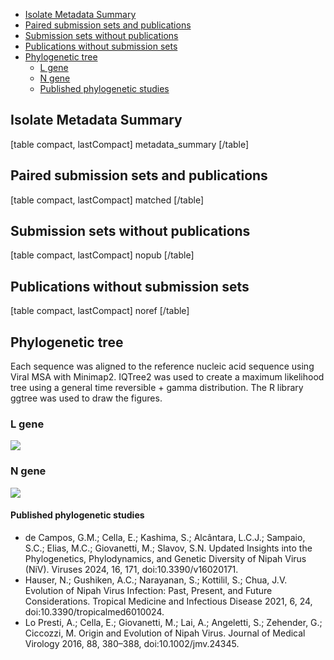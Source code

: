 - [Isolate Metadata Summary](#isolate.metadata.summary)
- [Paired submission sets and publications](#paired.submission.sets.and.publications)
- [Submission sets without publications](#submission.sets.without.publications)
- [Publications without submission sets](#publications.without.submission.sets)
- [Phylogenetic tree](#phylogenetic.tree)
    - [L gene](#l.gene)
    - [N gene](#n.gene)
    - [Published phylogenetic studies](#phylogenetic.studies)

## Isolate Metadata Summary


[table compact, lastCompact]
metadata_summary
[/table]


## Paired submission sets and publications

[table compact, lastCompact]
matched
[/table]


## Submission sets without publications

[table compact, lastCompact]
nopub
[/table]

## Publications without submission sets

[table compact, lastCompact]
noref
[/table]



## Phylogenetic tree

Each sequence was aligned to the reference nucleic acid sequence using Viral MSA with Minimap2. IQTree2 was used to create a maximum likelihood tree using a general time reversible + gamma distribution. The R library ggtree was used to draw the figures.

### L gene

![](https://cms.hivdb.org/prod/downloads/pgl/Nipah/L_gene-1.png#!maxWidth=80rem)

### N gene

![](https://cms.hivdb.org/prod/downloads/pgl/Nipah/N_gene-1.png#!maxWidth=80rem)


#### Published phylogenetic studies


-  de Campos, G.M.; Cella, E.; Kashima, S.; Alcântara, L.C.J.; Sampaio, S.C.; Elias, M.C.; Giovanetti, M.; Slavov, S.N. Updated Insights into the Phylogenetics, Phylodynamics, and Genetic Diversity of Nipah Virus (NiV). Viruses 2024, 16, 171, doi:10.3390/v16020171.
-  Hauser, N.; Gushiken, A.C.; Narayanan, S.; Kottilil, S.; Chua, J.V. Evolution of Nipah Virus Infection: Past, Present, and Future Considerations. Tropical Medicine and Infectious Disease 2021, 6, 24, doi:10.3390/tropicalmed6010024.
-  Lo Presti, A.; Cella, E.; Giovanetti, M.; Lai, A.; Angeletti, S.; Zehender, G.; Ciccozzi, M. Origin and Evolution of Nipah Virus. Journal of Medical Virology 2016, 88, 380–388, doi:10.1002/jmv.24345.
